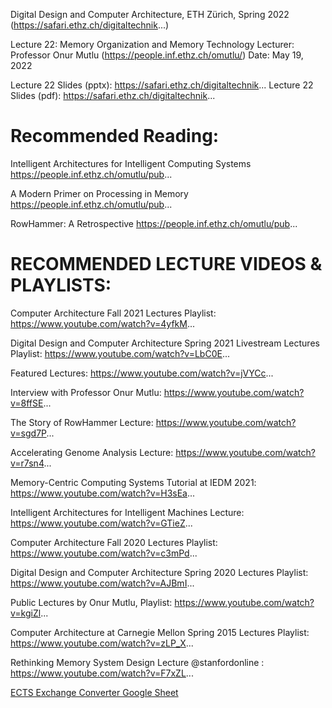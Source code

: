 Digital Design and Computer Architecture, ETH Zürich, Spring 2022 (https://safari.ethz.ch/digitaltechnik...)

Lecture 22: Memory Organization and Memory Technology
Lecturer: Professor Onur Mutlu (https://people.inf.ethz.ch/omutlu/)
Date: May 19, 2022

Lecture 22 Slides (pptx): https://safari.ethz.ch/digitaltechnik...
Lecture 22 Slides (pdf): https://safari.ethz.ch/digitaltechnik...

Recommended Reading: 
====================
Intelligent Architectures for Intelligent Computing Systems 
https://people.inf.ethz.ch/omutlu/pub... 

A Modern Primer on Processing in Memory
https://people.inf.ethz.ch/omutlu/pub... 

RowHammer: A Retrospective
https://people.inf.ethz.ch/omutlu/pub...


RECOMMENDED LECTURE VIDEOS & PLAYLISTS:
========================================
Computer Architecture Fall 2021 Lectures Playlist:
https://www.youtube.com/watch?v=4yfkM...

Digital Design and Computer Architecture Spring 2021 Livestream Lectures Playlist:
https://www.youtube.com/watch?v=LbC0E...

Featured Lectures:
https://www.youtube.com/watch?v=jVYCc...

Interview with Professor Onur Mutlu:
https://www.youtube.com/watch?v=8ffSE...

The Story of RowHammer Lecture:
https://www.youtube.com/watch?v=sgd7P...

Accelerating Genome Analysis Lecture:
https://www.youtube.com/watch?v=r7sn4...

Memory-Centric Computing Systems Tutorial at IEDM 2021:
https://www.youtube.com/watch?v=H3sEa...

Intelligent Architectures for Intelligent Machines Lecture:
https://www.youtube.com/watch?v=GTieZ...

Computer Architecture Fall 2020 Lectures Playlist:
https://www.youtube.com/watch?v=c3mPd...

Digital Design and Computer Architecture Spring 2020 Lectures Playlist:
https://www.youtube.com/watch?v=AJBmI...

Public Lectures by Onur Mutlu, Playlist:
https://www.youtube.com/watch?v=kgiZl...

Computer Architecture at Carnegie Mellon Spring 2015 Lectures Playlist:
https://www.youtube.com/watch?v=zLP_X...

Rethinking Memory System Design Lecture  @stanfordonline :
https://www.youtube.com/watch?v=F7xZL...


[ECTS Exchange Converter Google Sheet](https://docs.google.com/spreadsheets/d/1SvVyaDaUeci1di4C1Z98w9pTXPFLlkdwPgNryHG7Fko/edit#gid=0)
